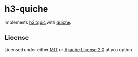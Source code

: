 # h3-quiche

Implements [h3::quic](https://github.com/hyperium/h3/blob/master/h3/src/quic.rs) with [quiche](https://github.com/cloudflare/quiche).

## License

Licensed under either [MIT](/LICENSE-MIT) or [Apache License 2.0](/LICENSE-APACHE) at you option.
